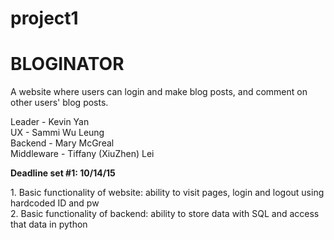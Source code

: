 # project1
  <h1>BLOGINATOR</h1>
  
A website where users can login and make blog posts, and comment on other users' blog posts.
  <p>
  Leader - Kevin Yan <br>
  UX - Sammi Wu Leung <br>
  Backend - Mary McGreal <br>
  Middleware - Tiffany (XiuZhen) Lei <br>
  </p>
  
  <b>Deadline set #1: 10/14/15</b>
  <p>
  1. Basic functionality of website: ability to visit pages, login and logout using hardcoded ID and pw
  <br>
  2. Basic functionality of backend: ability to store data with SQL and access that data in python
  <br>
  </p>
  
